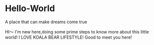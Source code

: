 # Hello-World
A place that can make dreams come true

HI～
I'm new here,doing some prime steps to know more about this little world!
I LOVE KOALA BEAR LIFESTYLE!
Good to meet you here!
